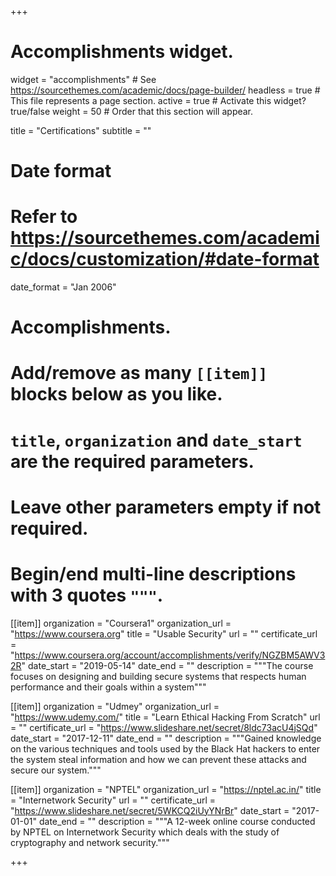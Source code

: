 +++
# Accomplishments widget.
widget = "accomplishments"  # See https://sourcethemes.com/academic/docs/page-builder/
headless = true  # This file represents a page section.
active = true  # Activate this widget? true/false
weight = 50  # Order that this section will appear.

title = "Certificat&shy;ions"
subtitle = ""

# Date format
#   Refer to https://sourcethemes.com/academic/docs/customization/#date-format
date_format = "Jan 2006"

# Accomplishments.
#   Add/remove as many `[[item]]` blocks below as you like.
#   `title`, `organization` and `date_start` are the required parameters.
#   Leave other parameters empty if not required.
#   Begin/end multi-line descriptions with 3 quotes `"""`.

[[item]]
  organization = "Coursera1"
  organization_url = "https://www.coursera.org"
  title = "Usable Security"
  url = ""
  certificate_url = "https://www.coursera.org/account/accomplishments/verify/NGZBM5AWV32R"
  date_start = "2019-05-14"
  date_end = ""
  description = """The course focuses on designing and building secure systems that respects human performance and their goals within a system"""

[[item]]
  organization = "Udmey"
  organization_url = "https://www.udemy.com/"
  title = "Learn Ethical Hacking From Scratch"
  url = ""
  certificate_url = "https://www.slideshare.net/secret/8ldc73acU4jSQd"
  date_start = "2017-12-11"
  date_end = ""
  description = """Gained knowledge on the various techniques and tools used by the Black Hat hackers to enter the system steal information and how we can prevent these attacks and secure our system."""

[[item]]
  organization = "NPTEL"
  organization_url = "https://nptel.ac.in/"
  title = "Internetwork Security"
  url = ""
  certificate_url = "https://www.slideshare.net/secret/5WKCQ2iUyYNrBr"
  date_start = "2017-01-01"
  date_end = ""
  description = """A 12-week online course conducted by NPTEL on Internetwork Security which deals with the study of cryptography and network security."""

+++
